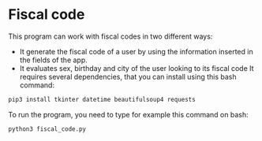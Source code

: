 # Fiscal code
This program can work with fiscal codes in two different ways:
- It generate the fiscal code of a user by using the information inserted in the fields of the app. 
- It evaluates sex, birthday and city of the user looking to its fiscal code 
It requires several dependencies, that you can install using this bash command:
```bash
pip3 install tkinter datetime beautifulsoup4 requests
```
To run the program, you need to type for example this command on bash:
```bash
python3 fiscal_code.py
```
